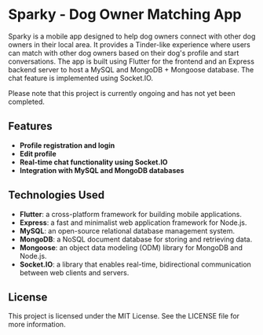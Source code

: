 # Sparky - Dog Owner Matching App

Sparky is a mobile app designed to help dog owners connect with other dog owners in their local area. It provides a Tinder-like experience where users can match with other dog owners based on their dog's profile and start conversations. The app is built using Flutter for the frontend and an Express backend server to host a MySQL and MongoDB + Mongoose database. The chat feature is implemented using Socket.IO.

Please note that this project is currently ongoing and has not yet been completed.

## Features

- **Profile registration and login**
- **Edit profile**
- **Real-time chat functionality using Socket.IO**
- **Integration with MySQL and MongoDB databases**

## Technologies Used

- **Flutter**: a cross-platform framework for building mobile applications.
- **Express**: a fast and minimalist web application framework for Node.js.
- **MySQL**: an open-source relational database management system.
- **MongoDB**: a NoSQL document database for storing and retrieving data.
- **Mongoose**: an object data modeling (ODM) library for MongoDB and Node.js.
- **Socket.IO**: a library that enables real-time, bidirectional communication between web clients and servers.

## License
This project is licensed under the MIT License. See the LICENSE file for more information.

